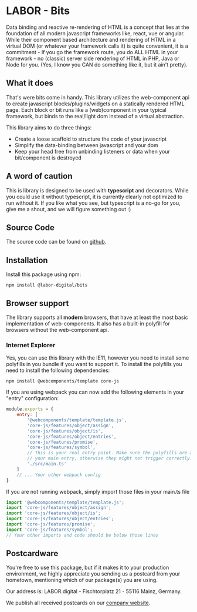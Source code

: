 # LABOR - Bits

Data binding and reactive re-rendering of HTML is a concept that lies at the foundation of all modern javascript frameworks like, react, vue or angular. While
their component based architecture and rendering of HTML in a virtual DOM (or whatever your framework calls it) is quite convenient, it is a commitment - If you
go the framework route, you do ALL HTML in your framework - no (classic) server side rendering of HTML in PHP, Java or Node for you. (Yes, I know you CAN do
something like it, but it ain't pretty).

## What it does

That's were bits come in handy. This library utilizes the web-component api to create javascript blocks/plugins/widgets on a statically rendered HTML page. Each
block or bit runs like a (web)component in your typical framework, but binds to the real/light dom instead of a virtual abstraction.

This library aims to do three things:

* Create a loose scaffold to structure the code of your javascript
* Simplify the data-binding between javascript and your dom
* Keep your head free from unbinding listeners or data when your bit/component is destroyed

## A word of caution

This is library is designed to be used with **typescript** and decorators. While you could use it without typescript, it is currently clearly not optimized to
run without it. If you like what you see, but typescript is a no-go for you, give me a shout, and we will figure something out :)

## Source Code

The source code can be found on [github](https://github.com/labor-digital/bits).

## Installation

Install this package using npm:

```
npm install @labor-digital/bits
```

## Browser support

The library supports all **modern** browsers, that have at least the most basic implementation of web-components. It also has a built-in polyfill for browsers
without the web-component api.

### Internet Explorer

Yes, you can use this library with the IE11, however you need to install some polyfills in you bundle if you want to support it. To install the polyfills you
need to install the following dependencies:

```
npm install @webcomponents/template core-js
```

If you are using webpack you can now add the following elements in your "entry" configuration:

```javascript
module.exports = {
    entry: [
        '@webcomponents/template/template.js',
        'core-js/features/object/assign',
        'core-js/features/object/is',
        'core-js/features/object/entries',
        'core-js/features/promise',
        'core-js/features/symbol',
        // This is your real entry point. Make sure the polyfills are added before
        // your main entry, otherwise they might not trigger correctly.
        './src/main.ts'
    ]
    // ... Your other webpack config
}
```

If you are not running webpack, simply import those files in your main.ts file

```typescript
import '@webcomponents/template/template.js';
import 'core-js/features/object/assign';
import 'core-js/features/object/is';
import 'core-js/features/object/entries';
import 'core-js/features/promise';
import 'core-js/features/symbol';
// Your other imports and code should be below those lines
```

## Postcardware

You're free to use this package, but if it makes it to your production environment, we highly appreciate you sending us a postcard from your hometown,
mentioning which of our package(s) you are using.

Our address is: LABOR.digital - Fischtorplatz 21 - 55116 Mainz, Germany.

We publish all received postcards on our [company website](https://labor.digital). 
